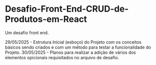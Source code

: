# Desafio-Front-End-CRUD-de-Produtos-em-React
Um desafio front end.

29/05/2025 - Estrutura Inicial (esboço) do Projeto com os conceitos básicos sendo criados e com um método para testar a funcionalidade do Projeto.
30/05/2025 - Planos para realizar a adição de vários dos elementos opicionais requisitados no arquivo de desafio.
